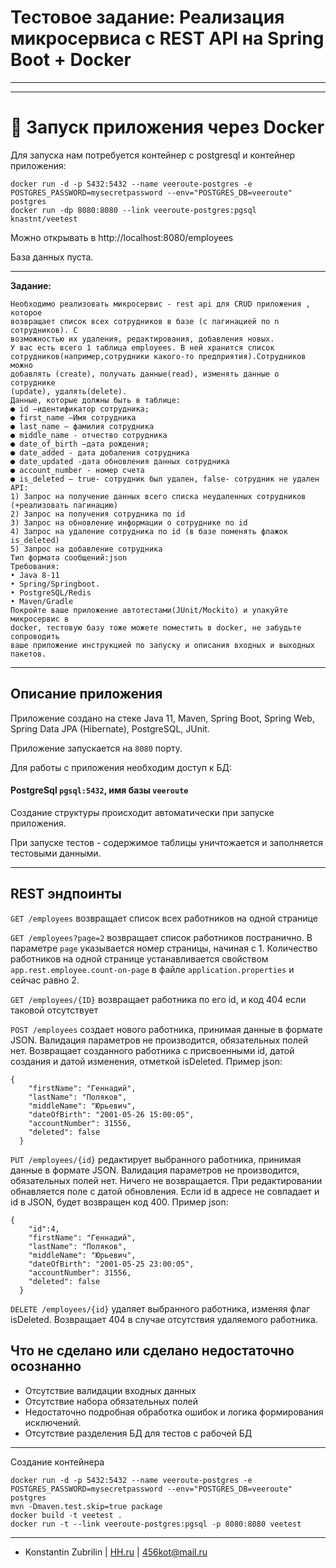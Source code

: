 # Тестовое задание: Реализация микросервиса с REST API на Spring Boot + Docker

---




---

# 📣 Запуск приложения через Docker

Для запуска нам потребуется контейнер с postgresql и контейнер приложения:
```
docker run -d -p 5432:5432 --name veeroute-postgres -e POSTGRES_PASSWORD=mysecretpassword --env="POSTGRES_DB=veeroute" postgres
docker run -dp 8080:8080 --link veeroute-postgres:pgsql knastnt/veetest
```

Можно открывать в http://localhost:8080/employees

База данных пуста.

---

**Задание:** 
```$xslt
Необходимо реализовать микросервис - rest api для CRUD приложения , которое
возвращает список всех сотрудников в базе (с пагинацией по n сотрудников). С
возможностью их удаления, редактирования, добавления новых.
У вас есть всего 1 таблица employees. В ней хранится список
сотрудников(например,сотрудники какого-то предприятия).Сотрудников можно
добавлять (create), получать данные(read), изменять данные о сотруднике
(update), удалять(delete).
Данные, которые должны быть в таблице:
● id –идентификатор сотрудника;
● first_name –Имя сотрудника
● last_name – фамилия сотрудника
● middle_name - отчество сотрудника
● date_of_birth –дата рождения;
● date_added - дата добаления сотрудника
● date_updated -дата обновления данных сотрудника
● account_number - номер счета
● is_deleted – true- сотрудник был удален, false- сотрудник не удален
API:
1) Запрос на получение данных всего списка неудаленных сотрудников
(+реализовать пагинацию)
2) Запрос на получения сотрудника по id
3) Запрос на обновление информации о сотруднике по id
4) Запрос на удаление сотрудника по id (в базе поменять флажок is_deleted)
5) Запрос на добавление сотрудника
Тип формата сообщений:json
Требования:
• Java 8-11
• Spring/Springboot.
• PostgreSQL/Redis
• Maven/Gradle
Покройте ваше приложение автотестами(JUnit/Mockito) и упакуйте микросервис в
docker, тестовую базу тоже можете поместить в docker, не забудьте сопроводить
ваше приложение инструкцией по запуску и описания входных и выходных
пакетов.
```

---

##   Описание приложения

Приложение создано на стеке Java 11, Maven, Spring Boot, Spring Web, Spring Data JPA (Hibernate), PostgreSQL, JUnit.

Приложение запускается на ```8080``` порту.

Для работы с приложения необходим доступ к БД:

#### PostgreSql ```pgsql:5432```, имя базы ```veeroute```

Создание структуры происходит автоматически при запуске приложения.

При запуске тестов - содержимое таблицы уничтожается и заполняется тестовыми данными.

---

## REST эндпоинты

```GET /employees``` возвращает список всех работников на одной странице

```GET /employees?page=2``` возвращает список работников постранично. В параметре ```page``` указывается номер страницы, начиная с 1. Количество работников на одной странице устанавливается свойством ```app.rest.employee.count-on-page``` в файле ```application.properties``` и сейчас равно 2.

```GET /employees/{ID}``` возвращает работника по его id, и код 404 если таковой отсутствует

```POST /employees``` создает нового работника, принимая данные в формате JSON. Валидация параметров не производится, обязательных полей нет. Возвращает созданного работника с присвоенными id, датой создания и датой изменения, отметкой isDeleted. Пример json:
```$xslt
{
    "firstName": "Геннадий",
    "lastName": "Поляков",
    "middleName": "Юрьевич",
    "dateOfBirth": "2001-05-26 15:00:05",
    "accountNumber": 31556,
    "deleted": false
  }
```

```PUT /employees/{id}``` редактирует выбранного работника, принимая данные в формате JSON. Валидация параметров не производится, обязательных полей нет. Ничего не возвращается. При редактировании обнавляется поле с датой обновления. Если id в адресе не совпадает и id в JSON, будет возвращен код 400. Пример json:
```$xslt
{
    "id":4,
    "firstName": "Геннадий",
    "lastName": "Поляков",
    "middleName": "Юрьевич",
    "dateOfBirth": "2001-05-25 23:00:05",
    "accountNumber": 31556,
    "deleted": false
  }
```

```DELETE /employees/{id}``` удаляет выбранного работника, изменяя флаг isDeleted. Возвращает 404 в случае отсутствия удаляемого работника.



## Что не сделано или сделано недостаточно осознанно

* Отсутствие валидации входных данных
* Отсутствие набора обязательных полей
* Недостаточно подробная обработка ошибок и логика формирования исключений.
* Отсутствие разделения БД для тестов с рабочей БД


---

Создание контейнера
```
docker run -d -p 5432:5432 --name veeroute-postgres -e POSTGRES_PASSWORD=mysecretpassword --env="POSTGRES_DB=veeroute" postgres
mvn -Dmaven.test.skip=true package
docker build -t veetest .
docker run -t --link veeroute-postgres:pgsql -p 8080:8080 veetest
```


---

* Konstantin Zubrilin | [HH.ru](https://komsomolsk-na-amure.hh.ru/resume/2797db4fff056344b60039ed1f486a50525650) |  456kot@mail.ru
